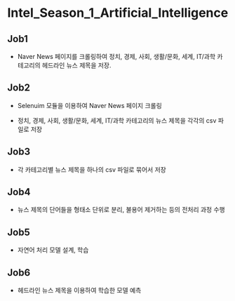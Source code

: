 # Intel_Season_1_Artificial_Intelligence

## Job1

* Naver News 페이지를 크롤링하여 정치, 경제, 사회, 생활/문화, 세계,  IT/과학 카테고리의 헤드라인 뉴스 제목을 저장. 

## Job2

* Selenuim 모듈을 이용하여 Naver News 페이지 크롤링

* 정치, 경제, 사회, 생활/문화, 세계, IT/과학 카테고리의 뉴스 제목을 각각의 csv 파일로 저장

## Job3

* 각 카테고리별 뉴스 제목을 하나의 csv 파일로 묶어서 저장

## Job4

* 뉴스 제목의 단어들을 형태소 단위로 분리, 불용어 제거하는 등의 전처리 과정 수행

## Job5

* 자연어 처리 모델 설계, 학습

## Job6

* 헤드라인 뉴스 제목을 이용하여 학습한 모델 예측